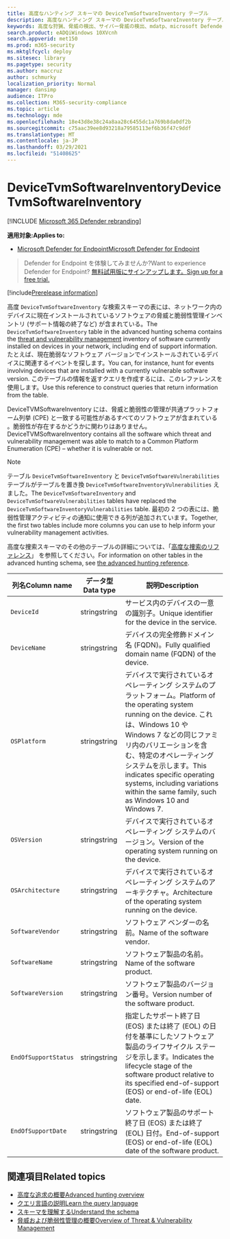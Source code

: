 ```yaml
---
title: 高度なハンティング スキーマの DeviceTvmSoftwareInventory テーブル
description: 高度なハンティング スキーマの DeviceTvmSoftwareInventory テーブルで、デバイス内のソフトウェアのインベントリについて説明します。
keywords: 高度な狩猟、脅威の検出、サイバー脅威の検出、mdatp、microsoft Defender atp、wdatp 検索、クエリ、テレメトリ、スキーマ参照、kusto、テーブル、列、データ型、説明、脅威& 脆弱性管理、TVM、デバイス管理、ソフトウェア、インベントリ、脆弱性、CVE ID、OS DeviceTvmSoftwareInventoryVulnerabilities
search.product: eADQiWindows 10XVcnh
search.appverid: met150
ms.prod: m365-security
ms.mktglfcycl: deploy
ms.sitesec: library
ms.pagetype: security
ms.author: maccruz
author: schmurky
localization_priority: Normal
manager: dansimp
audience: ITPro
ms.collection: M365-security-compliance
ms.topic: article
ms.technology: mde
ms.openlocfilehash: 18e43d8e38c24a8aa28c6455dc1a769b8da0df2b
ms.sourcegitcommit: c75aac39ee8d93218a79585113ef6b36f47c9ddf
ms.translationtype: MT
ms.contentlocale: ja-JP
ms.lasthandoff: 03/29/2021
ms.locfileid: "51408625"
---
```

# <a name="devicetvmsoftwareinventory"></a><span data-ttu-id="6a760-104">DeviceTvmSoftwareInventory</span><span class="sxs-lookup"><span data-stu-id="6a760-104">DeviceTvmSoftwareInventory</span></span>

[!INCLUDE [Microsoft 365 Defender rebranding](../../includes/microsoft-defender.md)]

<span data-ttu-id="6a760-105">**適用対象:**</span><span class="sxs-lookup"><span data-stu-id="6a760-105">**Applies to:**</span></span>
- [<span data-ttu-id="6a760-106">Microsoft Defender for Endpoint</span><span class="sxs-lookup"><span data-stu-id="6a760-106">Microsoft Defender for Endpoint</span></span>](https://go.microsoft.com/fwlink/p/?linkid=2154037)

><span data-ttu-id="6a760-107">Defender for Endpoint を体験してみませんか?</span><span class="sxs-lookup"><span data-stu-id="6a760-107">Want to experience Defender for Endpoint?</span></span> [<span data-ttu-id="6a760-108">無料試用版にサインアップします。</span><span class="sxs-lookup"><span data-stu-id="6a760-108">Sign up for a free trial.</span></span>](https://www.microsoft.com/WindowsForBusiness/windows-atp?ocid=docs-wdatp-advancedhuntingref-abovefoldlink)

[!include[Prerelease information](../../includes/prerelease.md)]

<span data-ttu-id="6a760-109">高度 `DeviceTvmSoftwareInventory` な検索スキーマの表には、ネットワーク内[](next-gen-threat-and-vuln-mgt.md)のデバイスに現在インストールされているソフトウェアの脅威と脆弱性管理インベントリ (サポート情報の終了など) が含まれている。</span><span class="sxs-lookup"><span data-stu-id="6a760-109">The `DeviceTvmSoftwareInventory` table in the advanced hunting schema contains the [threat and vulnerability management](next-gen-threat-and-vuln-mgt.md) inventory of software currently installed on devices in your network, including end of support information.</span></span> <span data-ttu-id="6a760-110">たとえば、現在脆弱なソフトウェア バージョンでインストールされているデバイスに関連するイベントを探します。</span><span class="sxs-lookup"><span data-stu-id="6a760-110">You can, for instance, hunt for events involving devices that are installed with a currently vulnerable software version.</span></span> <span data-ttu-id="6a760-111">このテーブルの情報を返すクエリを作成するには、このレファレンスを使用します。</span><span class="sxs-lookup"><span data-stu-id="6a760-111">Use this reference to construct queries that return information from the table.</span></span>

<span data-ttu-id="6a760-112">DeviceTVMSoftwareInventory には、脅威と脆弱性の管理が共通プラットフォーム列挙 (CPE) と一致する可能性があるすべてのソフトウェアが含まれている 。脆弱性が存在するかどうかに関わりはありません。</span><span class="sxs-lookup"><span data-stu-id="6a760-112">DeviceTVMSoftwareInventory contains all the software which threat and vulnerability management was able to match to a Common Platform Enumeration (CPE) – whether it is vulnerable or not.</span></span>

>[!NOTE]
><span data-ttu-id="6a760-113">テーブル `DeviceTvmSoftwareInventory` と `DeviceTvmSoftwareVulnerabilities` テーブルがテーブルを置き換 `DeviceTvmSoftwareInventoryVulnerabilities` えました。</span><span class="sxs-lookup"><span data-stu-id="6a760-113">The `DeviceTvmSoftwareInventory` and `DeviceTvmSoftwareVulnerabilities` tables have replaced the `DeviceTvmSoftwareInventoryVulnerabilities` table.</span></span> <span data-ttu-id="6a760-114">最初の 2 つの表には、脆弱性管理アクティビティの通知に使用できる列が追加されています。</span><span class="sxs-lookup"><span data-stu-id="6a760-114">Together, the first two tables include more columns you can use to help inform your vulnerability management activities.</span></span>

<span data-ttu-id="6a760-115">高度な捜索スキーマのその他のテーブルの詳細については、「[高度な捜索のリファレンス](/windows/security/threat-protection/microsoft-defender-atp/advanced-hunting-schema-reference)」 を参照してください。</span><span class="sxs-lookup"><span data-stu-id="6a760-115">For information on other tables in the advanced hunting schema, see [the advanced hunting reference](/windows/security/threat-protection/microsoft-defender-atp/advanced-hunting-schema-reference).</span></span>

| <span data-ttu-id="6a760-116">列名</span><span class="sxs-lookup"><span data-stu-id="6a760-116">Column name</span></span> | <span data-ttu-id="6a760-117">データ型</span><span class="sxs-lookup"><span data-stu-id="6a760-117">Data type</span></span> | <span data-ttu-id="6a760-118">説明</span><span class="sxs-lookup"><span data-stu-id="6a760-118">Description</span></span> |
|-------------|-----------|-------------|
| `DeviceId` | <span data-ttu-id="6a760-119">string</span><span class="sxs-lookup"><span data-stu-id="6a760-119">string</span></span> | <span data-ttu-id="6a760-120">サービス内のデバイスの一意の識別子。</span><span class="sxs-lookup"><span data-stu-id="6a760-120">Unique identifier for the device in the service.</span></span> |
| `DeviceName` | <span data-ttu-id="6a760-121">string</span><span class="sxs-lookup"><span data-stu-id="6a760-121">string</span></span> | <span data-ttu-id="6a760-122">デバイスの完全修飾ドメイン名 (FQDN)。</span><span class="sxs-lookup"><span data-stu-id="6a760-122">Fully qualified domain name (FQDN) of the device.</span></span> |
| `OSPlatform` | <span data-ttu-id="6a760-123">string</span><span class="sxs-lookup"><span data-stu-id="6a760-123">string</span></span> | <span data-ttu-id="6a760-124">デバイスで実行されているオペレーティング システムのプラットフォーム。</span><span class="sxs-lookup"><span data-stu-id="6a760-124">Platform of the operating system running on the device.</span></span> <span data-ttu-id="6a760-125">これは、Windows 10 や Windows 7 などの同じファミリ内のバリエーションを含む、特定のオペレーティング システムを示します。</span><span class="sxs-lookup"><span data-stu-id="6a760-125">This indicates specific operating systems, including variations within the same family, such as Windows 10 and Windows 7.</span></span> |
| `OSVersion` | <span data-ttu-id="6a760-126">string</span><span class="sxs-lookup"><span data-stu-id="6a760-126">string</span></span> | <span data-ttu-id="6a760-127">デバイスで実行されているオペレーティング システムのバージョン。</span><span class="sxs-lookup"><span data-stu-id="6a760-127">Version of the operating system running on the device.</span></span> |
| `OSArchitecture` | <span data-ttu-id="6a760-128">string</span><span class="sxs-lookup"><span data-stu-id="6a760-128">string</span></span> | <span data-ttu-id="6a760-129">デバイスで実行されているオペレーティング システムのアーキテクチャ。</span><span class="sxs-lookup"><span data-stu-id="6a760-129">Architecture of the operating system running on the device.</span></span> |
| `SoftwareVendor` | <span data-ttu-id="6a760-130">string</span><span class="sxs-lookup"><span data-stu-id="6a760-130">string</span></span> | <span data-ttu-id="6a760-131">ソフトウェア ベンダーの名前。</span><span class="sxs-lookup"><span data-stu-id="6a760-131">Name of the software vendor.</span></span> |
| `SoftwareName` | <span data-ttu-id="6a760-132">string</span><span class="sxs-lookup"><span data-stu-id="6a760-132">string</span></span> | <span data-ttu-id="6a760-133">ソフトウェア製品の名前。</span><span class="sxs-lookup"><span data-stu-id="6a760-133">Name of the software product.</span></span> |
| `SoftwareVersion` | <span data-ttu-id="6a760-134">string</span><span class="sxs-lookup"><span data-stu-id="6a760-134">string</span></span> | <span data-ttu-id="6a760-135">ソフトウェア製品のバージョン番号。</span><span class="sxs-lookup"><span data-stu-id="6a760-135">Version number of the software product.</span></span> |
| `EndOfSupportStatus` | <span data-ttu-id="6a760-136">string</span><span class="sxs-lookup"><span data-stu-id="6a760-136">string</span></span> | <span data-ttu-id="6a760-137">指定したサポート終了日 (EOS) または終了 (EOL) の日付を基準にしたソフトウェア製品のライフサイクル ステージを示します。</span><span class="sxs-lookup"><span data-stu-id="6a760-137">Indicates the lifecycle stage of the software product relative to its specified end-of-support (EOS) or end-of-life (EOL) date.</span></span> |
| `EndOfSupportDate` | <span data-ttu-id="6a760-138">string</span><span class="sxs-lookup"><span data-stu-id="6a760-138">string</span></span> | <span data-ttu-id="6a760-139">ソフトウェア製品のサポート終了日 (EOS) または終了 (EOL) 日付。</span><span class="sxs-lookup"><span data-stu-id="6a760-139">End-of-support (EOS) or end-of-life (EOL) date of the software product.</span></span> |

## <a name="related-topics"></a><span data-ttu-id="6a760-140">関連項目</span><span class="sxs-lookup"><span data-stu-id="6a760-140">Related topics</span></span>

- [<span data-ttu-id="6a760-141">高度な追求の概要</span><span class="sxs-lookup"><span data-stu-id="6a760-141">Advanced hunting overview</span></span>](advanced-hunting-overview.md)
- [<span data-ttu-id="6a760-142">クエリ言語の説明</span><span class="sxs-lookup"><span data-stu-id="6a760-142">Learn the query language</span></span>](advanced-hunting-query-language.md)
- [<span data-ttu-id="6a760-143">スキーマを理解する</span><span class="sxs-lookup"><span data-stu-id="6a760-143">Understand the schema</span></span>](advanced-hunting-schema-reference.md)
- [<span data-ttu-id="6a760-144">脅威および脆弱性管理の概要</span><span class="sxs-lookup"><span data-stu-id="6a760-144">Overview of Threat & Vulnerability Management</span></span>](next-gen-threat-and-vuln-mgt.md)
